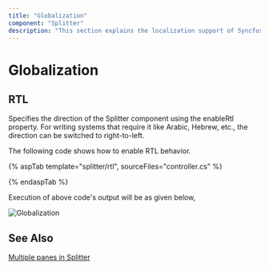 ```yaml
---
title: "Globalization"
component: "Splitter"
description: "This section explains the localization support of Syncfusion Splitter component."
---
```


# Globalization

## RTL

Specifies the direction of the Splitter component using the enableRtl property. For writing systems that require it like Arabic, Hebrew, etc., the direction can be switched to right-to-left.

The following code shows how to enable RTL behavior.

{% aspTab template="splitter/rtl", sourceFiles="controller.cs" %}

{% endaspTab %}

Execution of above code's output will be as given below,

![Globalization](./images/rtl.png)

## See Also

[Multiple panes in Splitter](./split-panes/)